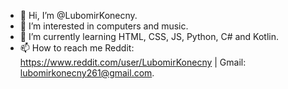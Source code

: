 - 👋 Hi, I’m @LubomirKonecny.
- 👀 I’m interested in computers and music.
- 🌱 I’m currently learning HTML, CSS, JS, Python, C# and Kotlin.
- 📫 How to reach me Reddit: https://www.reddit.com/user/LubomirKonecny | Gmail: lubomirkonecny261@gmail.com.

<!---
LubomirKonecny/LubomirKonecny is a ✨ special ✨ repository because its `README.md` (this file) appears on your GitHub profile.
You can click the Preview link to take a look at your changes.
--->
